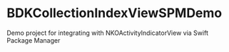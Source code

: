 # BDKCollectionIndexViewSPMDemo
Demo project for integrating with NKOActivityIndicatorView via Swift Package Manager

